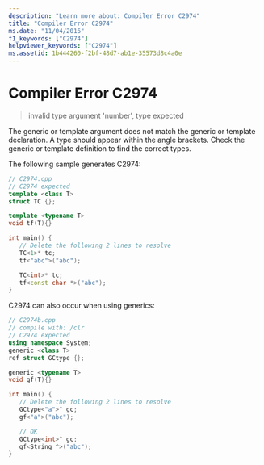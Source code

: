 ```yaml
---
description: "Learn more about: Compiler Error C2974"
title: "Compiler Error C2974"
ms.date: "11/04/2016"
f1_keywords: ["C2974"]
helpviewer_keywords: ["C2974"]
ms.assetid: 1b444260-f2bf-48d7-ab1e-35573d8c4a0e
---
```

# Compiler Error C2974

> invalid type argument 'number', type expected

The generic or template argument does not match the generic or template declaration. A type should appear within the angle brackets. Check the generic or template definition to find the correct types.

The following sample generates C2974:

```cpp
// C2974.cpp
// C2974 expected
template <class T>
struct TC {};

template <typename T>
void tf(T){}

int main() {
   // Delete the following 2 lines to resolve
   TC<1>* tc;
   tf<"abc">("abc");

   TC<int>* tc;
   tf<const char *>("abc");
}
```

C2974 can also occur when using generics:

```cpp
// C2974b.cpp
// compile with: /clr
// C2974 expected
using namespace System;
generic <class T>
ref struct GCtype {};

generic <typename T>
void gf(T){}

int main() {
   // Delete the following 2 lines to resolve
   GCtype<"a">^ gc;
   gf<"a">("abc");

   // OK
   GCtype<int>^ gc;
   gf<String ^>("abc");
}
```

